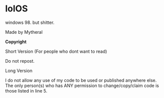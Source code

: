 # lolOS
windows 98. but shitter.


Made by Mytheral

**Copyright** 

Short Version (For people who dont want to read)

Do not repost.


Long Version

I do not allow any use of my code to be used or published anywhere else. The only person(s) who has ANY permission to change/copy/claim code is those listed in line 5.
